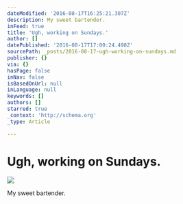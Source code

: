 ```yaml
---
dateModified: '2016-08-17T16:25:21.307Z'
description: My sweet bartender.
inFeed: true
title: 'Ugh, working on Sundays.'
author: []
datePublished: '2016-08-17T17:00:24.498Z'
sourcePath: _posts/2016-08-17-ugh-working-on-sundays.md
publisher: {}
via: {}
hasPage: false
inNav: false
isBasedOnUrl: null
inLanguage: null
keywords: []
authors: []
starred: true
_context: 'http://schema.org'
_type: Article

---
```

# Ugh, working on Sundays.
![](https://the-grid-user-content.s3-us-west-2.amazonaws.com/2230fbd4-20be-4205-a423-f43341c6dfb2.jpg)

My sweet bartender.